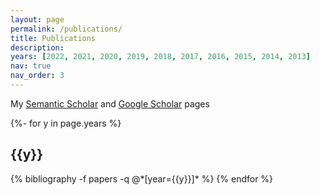 ```yaml
---
layout: page
permalink: /publications/
title: Publications
description: 
years: [2022, 2021, 2020, 2019, 2018, 2017, 2016, 2015, 2014, 2013]
nav: true
nav_order: 3
---
```

<!-- _pages/publications.md -->
<div class="publications">
My <a href="https://www.semanticscholar.org/author/144827671">Semantic Scholar</a> and <a href="https://scholar.google.com/citations?user=fdGXVd4AAAAJ">Google Scholar</a> pages


{%- for y in page.years %}
  <h2 class="year">{{y}}</h2>
  {% bibliography -f papers -q @*[year={{y}}]* %}
{% endfor %}

</div>
